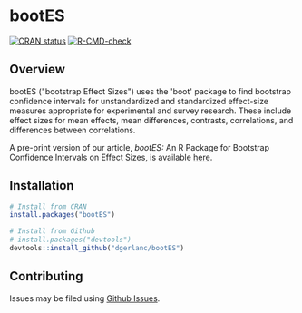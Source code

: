 bootES
======

<!-- badges: start -->

[![CRAN
status](https://www.r-pkg.org/badges/version/bootES)](https://cran.r-project.org/package=bootES)
[![R-CMD-check](https://github.com/dgerlanc/bootes/workflows/R-CMD-check/badge.svg)](https://github.com/dgerlanc/bootes/actions)
<!-- badges: end -->


## Overview

bootES ("bootstrap Effect Sizes") uses the 'boot' package to find bootstrap
confidence intervals for unstandardized and standardized effect-size measures
appropriate for experimental and survey research. These include effect sizes for
mean effects, mean differences, contrasts, correlations, and differences between
correlations.

A pre-print version of our article, _bootES:_ An R Package for Bootstrap
Confidence Intervals on Effect Sizes, is available [here](https://web.williams.edu/Psychology/Faculty/Kirby/bootes-kirby-gerlanc-in-press.pdf).

## Installation

``` r
# Install from CRAN
install.packages("bootES")

# Install from Github
# install.packages("devtools")
devtools::install_github("dgerlanc/bootES")
```

## Contributing

Issues may be filed using [Github Issues](https://github.com/dgerlanc/bootES/issues).
